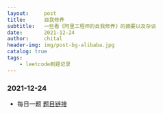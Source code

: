 ```yaml
---
layout:     post
title:      自我修养
subtitle:   一些看《阿里工程师的自我修养》的摘要以及杂谈
date:       2021-12-24
author:     chital
header-img: img/post-bg-alibaba.jpg
catalog: true
tags:
    - leetcode刷题记录
---
```


### 2021-12-24 
* 每日一题
  [题目链接]()
  `
  `